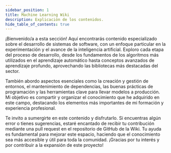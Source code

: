 ```yaml
---
sidebar_position: 1
title: Machine Learning Wiki
description: Explicación de los contenidos.
hide_table_of_contents: true
---
```


¡Bienvenido/a a esta sección! Aquí encontrarás contenido especializado sobre el desarrollo de sistemas de software, con un enfoque particular en la experimentación y el avance de la inteligencia artificial. Exploro cada etapa del proceso de desarrollo, desde los fundamentos de los algoritmos más utilizados en el aprendizaje automático hasta conceptos avanzados de aprendizaje profundo, aprovechando las bibliotecas más destacadas del sector.

También abordo aspectos esenciales como la creación y gestión de entornos, el mantenimiento de dependencias, las buenas prácticas de programación y las herramientas clave para llevar modelos a producción. Mi objetivo es compartir y organizar el conocimiento que he adquirido en este campo, destacando los elementos más importantes de mi formación y experiencia profesional.

Te invito a sumergirte en este contenido y disfrutarlo. Si encuentras algún error o tienes sugerencias, estaré encantado de recibir tu contribución mediante una pull request en el repositorio de GitHub de la Wiki. Tu ayuda es fundamental para mejorar este espacio, haciendo que el conocimiento sea más accesible y útil para toda la comunidad. ¡Gracias por tu interés y por contribuir a la expansión de este proyecto!